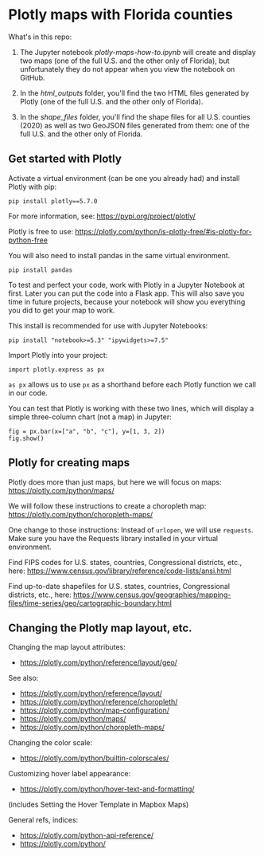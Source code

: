 # Plotly maps with Florida counties

What's in this repo:

1. The Jupyter notebook *plotly-maps-how-to.ipynb* will create and display two maps (one of the full U.S. and the other only of Florida), but unfortunately they do not appear when you view the notebook on GitHub.

2. In the *html_outputs* folder, you'll find the two HTML files generated by Plotly (one of the full U.S. and the other only of Florida).

3. In the *shape_files* folder, you'll find the shape files for all U.S. counties (2020) as well as two GeoJSON files generated from them: one of the full U.S. and the other only of Florida.


## Get started with Plotly

Activate a virtual environment (can be one you already had) and install Plotly with pip:

```
pip install plotly==5.7.0
```

For more information, see:
https://pypi.org/project/plotly/

Plotly is free to use:
https://plotly.com/python/is-plotly-free/#is-plotly-for-python-free

You will also need to install pandas in the same virtual environment.

```
pip install pandas
```

To test and perfect your code, work with Plotly in a Jupyter Notebook at first. Later you can put the code into a Flask app. This will also save you time in future projects, because your notebook will show you everything you did to get your map to work.

This install is recommended for use with Jupyter Notebooks:

```
pip install "notebook>=5.3" "ipywidgets>=7.5"
```

Import Plotly into your project:

```
import plotly.express as px
```

`as px` allows us to use `px` as a shorthand before each Plotly function we call in our code.

You can test that Plotly is working with these two lines, which will display a simple three-column chart (not a map) in Jupyter:

```
fig = px.bar(x=["a", "b", "c"], y=[1, 3, 2])
fig.show()
```

## Plotly for creating maps

Plotly does more than just maps, but here we will focus on maps:
https://plotly.com/python/maps/

We will follow these instructions to create a choropleth map:
https://plotly.com/python/choropleth-maps/

One change to those instructions: Instead of `urlopen`, we will use `requests`.  Make sure you have the Requests library installed in your virtual environment.

Find FIPS codes for U.S. states, countries, Congressional districts, etc., here:
https://www.census.gov/library/reference/code-lists/ansi.html

Find up-to-date shapefiles for U.S. states, countries, Congressional districts, etc., here:
https://www.census.gov/geographies/mapping-files/time-series/geo/cartographic-boundary.html

## Changing the Plotly map layout, etc.

Changing the map layout attributes:

* https://plotly.com/python/reference/layout/geo/

See also:

* https://plotly.com/python/reference/layout/
* https://plotly.com/python/reference/choropleth/
* https://plotly.com/python/map-configuration/
* https://plotly.com/python/maps/
* https://plotly.com/python/choropleth-maps/

Changing the color scale:

* https://plotly.com/python/builtin-colorscales/

Customizing hover label appearance:

* https://plotly.com/python/hover-text-and-formatting/

(includes Setting the Hover Template in Mapbox Maps)

General refs, indices:

* https://plotly.com/python-api-reference/
* https://plotly.com/python/

